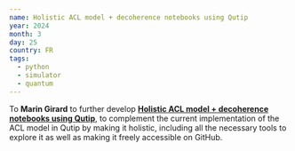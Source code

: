 ```yaml
---
name: Holistic ACL model + decoherence notebooks using Qutip
year: 2024
month: 3
day: 25
country: FR
tags:
  - python
  - simulator
  - quantum
---
```

To **Marin Girard** to further develop **[Holistic ACL model + decoherence notebooks using Qutip](https://github.com/MarinAndreGirard)**, to complement the current implementation of the ACL model in Qutip by making it holistic, including all the necessary tools to explore it as well as making it freely accessible on GitHub.
